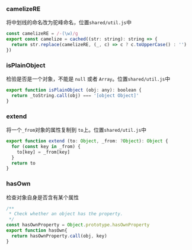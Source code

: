 


### camelizeRE
将中划线的命名改为驼峰命名，位置`shared/util.js`中
```js
const camelizeRE = /-(\w)/g
export const camelize = cached((str: string): string => {
  return str.replace(camelizeRE, (_, c) => c ? c.toUpperCase() : '')
})
```


### isPlainObject
检验是否是一个对象，不能是 `null` 或者 `Array`。位置`shared/util.js`中
```js
export function isPlainObject (obj: any): boolean {
  return _toString.call(obj) === '[object Object]'
}
```
### extend
将一个`_from`对象的属性复制到 `to`上。位置`shared/util.js`中
```js
export function extend (to: Object, _from: ?Object): Object {
  for (const key in _from) {
    to[key] = _from[key]
  }
  return to
}
```
### hasOwn
检查对象自身是否含有某个属性
```js
/**
 * Check whether an object has the property.
 */
const hasOwnProperty = Object.prototype.hasOwnProperty
export function hasOwn{
  return hasOwnProperty.call(obj, key)
}
```








